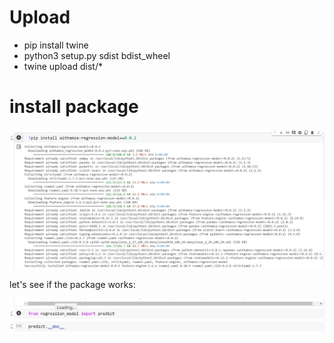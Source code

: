 # Upload 
* pip install twine
* python3 setup.py sdist bdist_wheel
* twine upload dist/*


# install package
  
![image](https://github.com/Moussa-AITHAMA-um6p-ma/production-model-package/blob/main/Capture%20d%E2%80%99%C3%A9cran%202023-11-08%20163635.png)

let's see if the package works:

![image1](https://github.com/Moussa-AITHAMA-um6p-ma/production-model-package/blob/main/Capture%20d%E2%80%99%C3%A9cran%202023-11-08%20163726.png)
